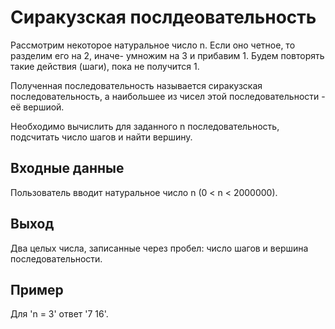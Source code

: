 # Сиракузская послдеовательность 
Рассмотрим некоторое натуральное число n.
Если оно четное, то разделим его на 2, иначе- умножим на 3 и прибавим 1. 
Будем повторять такие действия (шаги), пока не получится 1. 

Полученная последовательность называется сиракузская последовательность, а наибольшее из чисел этой последовательности - её вершиой. 

Необходимо вычислить для заданного n последовательность, подсчитать число шагов и найти вершину. 

## Входные данные 
Пользователь вводит натуральное число n  (0 < n < 2000000).
## Выход
Два целых числа, записанные через пробел: число шагов и вершина последовательности. 
## Пример
Для 'n = 3' ответ '7 16'.

